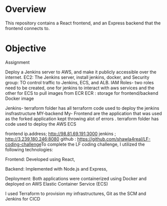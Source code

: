 # Overview
This repository contains a React frontend, and an Express backend that the frontend connects to.

# Objective
Assignment 

Deploy a Jenkins server to AWS, and make it publicly accessible over the internet.
EC2: The Jenkins server, install jenkins, docker, and 
Security group: TO control traffic to Jenkins, ECS, and ALB. 
IAM Roles-	two roles need to be created, one for jenkins to interact with aws services and the other for ECS to pull images from ECR
ECR	: storage for frontend/backend Docker image

Jenkins- terraform folder has all  terraform code used to deploy the  jenkins insfrastructure
MY-backend
My- Frontend 
are the application that was used as the forked application kept throwing alot of errors .
terraform folder has code used to deploy the AWS ECS

frontend ip.address; http://98.81.69.191:3000
jenkins ; http://3.239.180.246:8080
github : https://github.com/shawla4real/LF-coding-challenge
​To complete the LF coding challenge, I utilized the following technologies:​

Frontend: Developed using React, 

Backend: Implemented with Node.js and Express, ​

Deployment: Both applications were containerized using Docker and deployed on AWS Elastic Container Service (ECS)​

I used Terraform to provision my infrastructures, Git as the SCM and Jenkins for CICD
